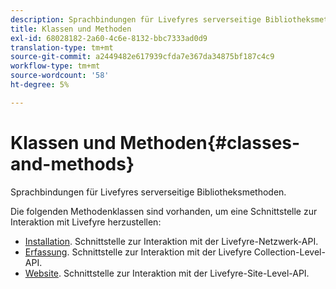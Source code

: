```yaml
---
description: Sprachbindungen für Livefyres serverseitige Bibliotheksmethoden.
title: Klassen und Methoden
exl-id: 68028182-2a60-4c6e-8132-bbc7333ad0d9
translation-type: tm+mt
source-git-commit: a2449482e617939cfda7e367da34875bf187c4c9
workflow-type: tm+mt
source-wordcount: '58'
ht-degree: 5%

---
```


# Klassen und Methoden{#classes-and-methods}

Sprachbindungen für Livefyres serverseitige Bibliotheksmethoden.

Die folgenden Methodenklassen sind vorhanden, um eine Schnittstelle zur Interaktion mit Livefyre herzustellen:

* [Installation](../c-installing-libraries/c-installing-libraries.md). Schnittstelle zur Interaktion mit der Livefyre-Netzwerk-API.
* [Erfassung](../c-installing-libraries/c-collection-methods.md#c_collection_methods). Schnittstelle zur Interaktion mit der Livefyre Collection-Level-API.
* [Website](../c-installing-libraries/c-site-methods.md#c_site_methods). Schnittstelle zur Interaktion mit der Livefyre-Site-Level-API.
